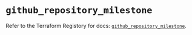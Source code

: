 # `github_repository_milestone`

Refer to the Terraform Registory for docs: [`github_repository_milestone`](https://www.terraform.io/docs/providers/github/r/repository_milestone).
